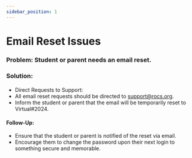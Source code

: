 ```yaml
---
sidebar_position: 1
---
```


# Email Reset Issues

### Problem: Student or parent needs an email reset.

### Solution:
#### 
- Direct Requests to Support:
- All email reset requests should be directed to support@rocs.org.
- Inform the student or parent that the email will be temporarily reset to Virtual#2024.

#### Follow-Up:
- Ensure that the student or parent is notified of the reset via email.
- Encourage them to change the password upon their next login to something secure and memorable.